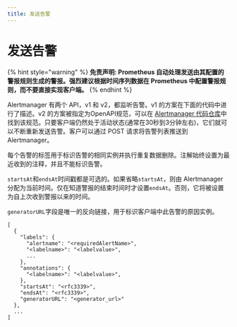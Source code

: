 ```yaml
---
title: 发送告警
---
```


# 发送告警

{% hint style="warning" %}
**免责声明: Prometheus 自动处理发送由其配置的警报规则生成的警报。强烈建议根据时间序列数据在 Prometheus 中配置警报规则，而不要直接实现客户端。**
{% endhint %}

Alertmanager 有两个 API，v1 和 v2，都监听告警。v1 的方案在下面的代码中进行了描述。v2 的方案被指定为OpenAPI规范，可以在 [Alertmanager 代码仓库](https://github.com/prometheus/alertmanager/blob/master/api/v2/openapi.yaml)中找到该规范。只要客户端仍然处于活动状态\(通常在30秒到3分钟左右\)，它们就可以不断重新发送告警。客户可以通过 POST 请求将告警列表推送到 Alertmanager。

每个告警的标签用于标识告警的相同实例并执行重复数据删除。注解始终设置为最近收到的注释，并且不能标识告警。

`startsAt`和`endsAt`时间戳都是可选的。如果省略`startsAt`，则由 Alertmanager 分配为当前时间。仅在知道警报的结束时间时才设置`endsAt`。否则，它将被设置为自上次收到警报以来的时间。

`generatorURL`字段是唯一的反向链接，用于标识客户端中此告警的原因实例。

```text
[
  {
    "labels": {
      "alertname": "<requiredAlertName>",
      "<labelname>": "<labelvalue>",
      ...
    },
    "annotations": {
      "<labelname>": "<labelvalue>",
    },
    "startsAt": "<rfc3339>",
    "endsAt": "<rfc3339>",
    "generatorURL": "<generator_url>"
  },
  ...
]
```

